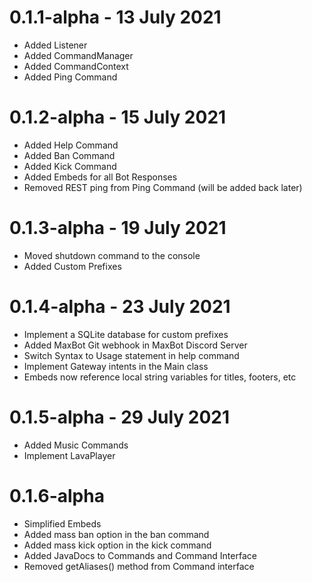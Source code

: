# 0.1.1-alpha - 13 July 2021
- Added Listener
- Added CommandManager
- Added CommandContext
- Added Ping Command

# 0.1.2-alpha - 15 July 2021
- Added Help Command
- Added Ban Command
- Added Kick Command
- Added Embeds for all Bot Responses
- Removed REST ping from Ping Command (will be added back later)

# 0.1.3-alpha - 19 July 2021
- Moved shutdown command to the console
- Added Custom Prefixes

# 0.1.4-alpha - 23 July 2021
- Implement a SQLite database for custom prefixes
- Added MaxBot Git webhook in MaxBot Discord Server
- Switch Syntax to Usage statement in help command
- Implement Gateway intents in the Main class
- Embeds now reference local string variables for titles, footers, etc

# 0.1.5-alpha - 29 July 2021
- Added Music Commands
- Implement LavaPlayer

# 0.1.6-alpha
- Simplified Embeds
- Added mass ban option in the ban command
- Added mass kick option in the kick command
- Added JavaDocs to Commands and Command Interface
- Removed getAliases() method from Command interface
